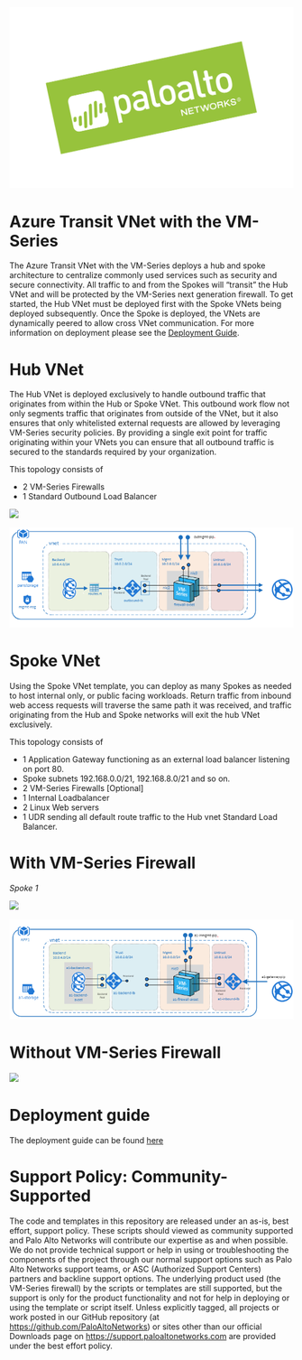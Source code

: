 

![alt_text](documentation/images/pan-logo-badge-green-dark-kick-up.png "logo")

# Azure Transit VNet with the VM-Series

The Azure Transit VNet with the VM-Series deploys a hub and spoke architecture to centralize commonly used services such as security and secure connectivity. All traffic to and from the Spokes will “transit” the Hub VNet and will be protected by the VM-Series next generation firewall. To get started, the Hub VNet must be deployed first with the Spoke VNets being deployed subsequently. Once the Spoke is deployed, the VNets are dynamically peered to allow cross VNet communication. For more information on deployment please see the [Deployment Guide](https://github.com/PaloAltoNetworks/Azure-Transit-VNet-0.1/blob/master/documentation/Azure_Transit_VNet0.1_Deployment_Guide.pdf).


# Hub VNet
The Hub VNet is deployed exclusively to handle outbound traffic that originates from within the Hub or Spoke VNet. This outbound work flow not only segments traffic that originates from outside of the VNet, but it also ensures that only whitelisted external requests are allowed by leveraging VM-Series security policies. By providing a single exit point for traffic originating within your VNets you can ensure that all outbound traffic is secured to the standards required by your organization. 

This topology consists of
- 2 VM-Series Firewalls
- 1 Standard Outbound Load Balancer

[<img src="http://azuredeploy.net/deploybutton.png"/>](https://portal.azure.com/#create/Microsoft.Template/uri/https%3A%2F%2Fraw.githubusercontent.com%2FPaloAltoNetworks%2FAzure-Transit-VNet-0.1%2Fmaster%2Fazure-hub%2FazureDeployInfra.json?token=AZoiWUdo2qPkcTjMXpY8_KOkrP2aBqp_ks5ahJwcwA%3D%3D)

![alt_text](documentation/images/Hub-Topology.PNG "topology")

# Spoke VNet
Using the Spoke VNet template, you can deploy as many Spokes as needed to host internal only, or public facing workloads. Return traffic from inbound web access requests will traverse the same path it was received, and traffic originating from the Hub and Spoke networks will exit the hub VNet exclusively.

This topology consists of
- 1 Application Gateway functioning as an external load balancer listening on port 80. 
- Spoke subnets 192.168.0.0/21, 192.168.8.0/21 and so on.
- 2 VM-Series Firewalls [Optional]
- 1 Internal Loadbalancer
- 2 Linux Web servers
- 1 UDR sending all default route traffic to the Hub vnet Standard Load Balancer.

# With VM-Series Firewall 
*Spoke 1*

[<img src="http://azuredeploy.net/deploybutton.png"/>](https://portal.azure.com/#create/Microsoft.Template/uri/https%3A%2F%2Fraw.githubusercontent.com%2FPaloAltoNetworks%2FAzure-Transit-VNet-0.1%2Fmaster%2Fazure-spoke%2Fazuredeploy.json?token=AZoiWXZHIcxPcJG4iqbfyOUvHN1O8coUks5ahgGXwA%3D%3D)


![alt_text](documentation/images/Spoke-Topology.PNG "topology")

# Without VM-Series Firewall

[<img src="http://azuredeploy.net/deploybutton.png"/>](https://portal.azure.com/#create/Microsoft.Template/uri/https%3A%2F%2Fraw.githubusercontent.com%2FPaloAltoNetworks%2FAzure-Transit-VNet-0.1%2Fmaster%2Fazure-spoke%2Fazuredeploy-no-firewall.json?token=AZoiWXZHIcxPcJG4iqbfyOUvHN1O8coUks5ahgGXwA%3D%3D)


# Deployment guide
The deployment guide can be found [here](https://github.com/PaloAltoNetworks/Azure-Transit-VNet-0.1/blob/master/documentation/Azure_Transit_VNet0.1_Deployment_Guide.pdf)


# Support Policy: Community-Supported
The code and templates in this repository are released under an as-is, best effort, support policy. These scripts should viewed as community supported and Palo Alto Networks will contribute our expertise as and when possible. We do not provide technical support or help in using or troubleshooting the components of the project through our normal support options such as Palo Alto Networks support teams, or ASC (Authorized Support Centers) partners and backline support options. The underlying product used (the VM-Series firewall) by the scripts or templates are still supported, but the support is only for the product functionality and not for help in deploying or using the template or script itself. Unless explicitly tagged, all projects or work posted in our GitHub repository (at https://github.com/PaloAltoNetworks) or sites other than our official Downloads page on https://support.paloaltonetworks.com are provided under the best effort policy.

